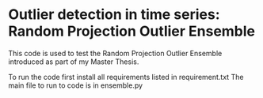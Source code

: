 # Outlier detection in time series: Random Projection Outlier Ensemble 

This code is used to test the Random Projection Outlier Ensemble introduced as part of my Master Thesis. 

To run the code first install all requirements listed in requirement.txt
The main file to run to code is in ensemble.py

